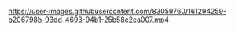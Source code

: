 


https://user-images.githubusercontent.com/83059760/161294259-b206798b-93dd-4693-94b1-25b58c2ca007.mp4

